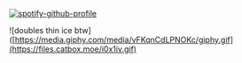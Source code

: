 [![spotify-github-profile](https://spotify-github-profile.kittinanx.com/api/view?uid=31kskepfn2b7m6iayvllhcnnzmwu&cover_image=true&theme=novatorem&show_offline=true&background_color=212121&interchange=false&bar_color=ffffff&bar_color_cover=false)](https://spotify-github-profile.kittinanx.com/api/view?uid=31kskepfn2b7m6iayvllhcnnzmwu&redirect=true)

![doubles thin ice btw]([https://media.giphy.com/media/vFKqnCdLPNOKc/giphy.gif](https://files.catbox.moe/i0x1iv.gif)
